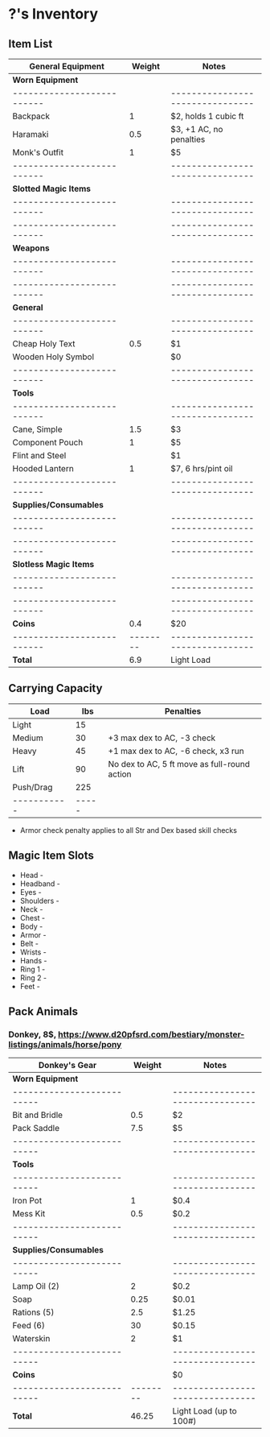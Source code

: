 # ?'s Inventory
## Item List
| General Equipment        | Weight | Notes
|--------------------------|--------|--------------------------------
| **Worn Equipment**       |        |
|--------------------------|        |--------------------------------
| Backpack                 |   1    | $2, holds 1 cubic ft
| Haramaki                 |   0.5  | $3, +1 AC, no penalties
| Monk's Outfit            |   1    | $5
|--------------------------|        |--------------------------------
| **Slotted Magic Items**  |        |
|--------------------------|        |--------------------------------
|--------------------------|        |--------------------------------
| **Weapons**              |        |
|--------------------------|        |--------------------------------
|--------------------------|        |--------------------------------
| **General**              |        |
|--------------------------|        |--------------------------------
| Cheap Holy Text          |   0.5  | $1
| Wooden Holy Symbol       |        | $0
|--------------------------|        |--------------------------------
| **Tools**                |        |
|--------------------------|        |--------------------------------
| Cane, Simple             |   1.5  | $3
| Component Pouch          |   1    | $5
| Flint and Steel          |        | $1
| Hooded Lantern           |   1    | $7, 6 hrs/pint oil
|--------------------------|        |--------------------------------
| **Supplies/Consumables** |        |
|--------------------------|        |--------------------------------
|--------------------------|        |--------------------------------
| **Slotless Magic Items** |        |
|--------------------------|        |--------------------------------
|--------------------------|        |--------------------------------
| **Coins**                |   0.4  | $20
|--------------------------|--------|--------------------------------
| **Total**                |   6.9  | Light Load

## Carrying Capacity
| Load      | lbs | Penalties
|-----------|-----|------------
| Light     |  15 |
| Medium    |  30 | +3 max dex to AC, -3 check
| Heavy     |  45 | +1 max dex to AC, -6 check, x3 run
| Lift      |  90 | No dex to AC, 5 ft move as full-round action
| Push/Drag | 225 |
|-----------|-----|
* Armor check penalty applies to all Str and Dex based skill checks

## Magic Item Slots
- Head      -
- Headband  -
- Eyes      -
- Shoulders -
- Neck      -
- Chest     -
- Body      -
- Armor     -
- Belt      -
- Wrists    -
- Hands     -
- Ring 1    -
- Ring 2    -
- Feet      -

## Pack Animals
### Donkey, 8$, https://www.d20pfsrd.com/bestiary/monster-listings/animals/horse/pony
| Donkey's Gear            | Weight | Notes
|--------------------------|--------|--------------------------------
| **Worn Equipment**       |        |
|--------------------------|        |--------------------------------
| Bit and Bridle           |   0.5  | $2
| Pack Saddle              |   7.5  | $5
|--------------------------|        |--------------------------------
| **Tools**                |        |
|--------------------------|        |--------------------------------
| Iron Pot                 |   1    | $0.4
| Mess Kit                 |   0.5  | $0.2
|--------------------------|        |--------------------------------
| **Supplies/Consumables** |        |
|--------------------------|        |--------------------------------
| Lamp Oil (2)             |   2    | $0.2
| Soap                     |   0.25 | $0.01
| Rations (5)              |   2.5  | $1.25
| Feed (6)                 |  30    | $0.15
| Waterskin                |   2    | $1
|--------------------------|        |--------------------------------
| **Coins**                |        | $0
|--------------------------|--------|--------------------------------
| **Total**                |  46.25 | Light Load (up to 100#)
